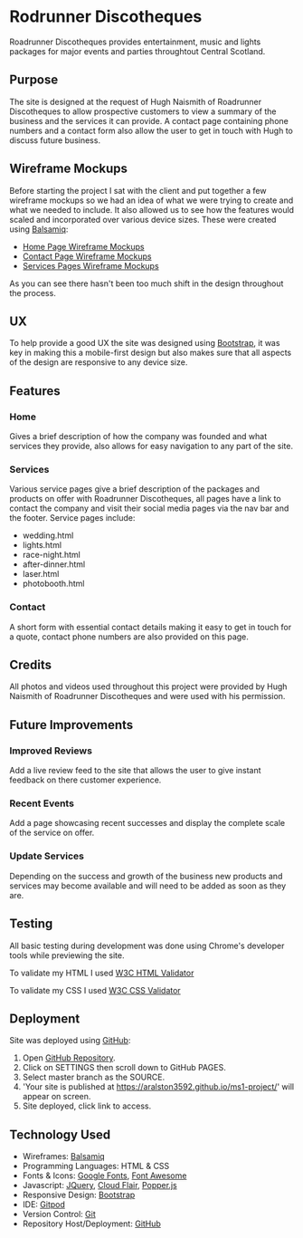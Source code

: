 # Rodrunner Discotheques

Roadrunner Discotheques provides entertainment, music and lights packages for major events and parties throughtout Central Scotland.

## Purpose

The site is designed at the request of Hugh Naismith of Roadrunner Discotheques to allow prospective customers to view a summary of the business and the services it can provide. A contact page containing phone numbers and a contact form also allow the user to get in touch with Hugh to discuss future business.

## Wireframe Mockups

Before starting the project I sat with the client and put together a few wireframe mockups so we had an idea of what we were trying to create and what we needed to include. It also allowed us to see how the features would scaled and incorporated over various device sizes. These were created using [Balsamiq](https://balsamiq.com/ "Balsamiq"):

* [Home Page Wireframe Mockups](/assets/wireframes/rrwf-home.png)
* [Contact Page Wireframe Mockups](/assets/wireframes/rrwf-contact.png)
* [Services Pages Wireframe Mockups](/assets/wireframes/rrwf-sevices.png)

As you can see there hasn't been too much shift in the design throughout the process.

## UX

To help provide a good UX the site was designed using [Bootstrap](https://getbootstrap.com/ "Bootstrap"), it was key in making this a mobile-first design but also makes sure that all aspects of the design are responsive to any device size. 

## Features

### Home

Gives a brief description of how the company was founded and what services they provide, also allows for easy navigation to any part of the site. 

### Services

Various service pages give a brief description of the packages and products on offer with Roadrunner Discotheques, all pages have a link to contact the company and visit their social media pages via the nav bar and the footer. Service pages include: 

* wedding.html
* lights.html
* race-night.html
* after-dinner.html
* laser.html
* photobooth.html

### Contact

A short form with essential contact details making it easy to get in touch for a quote, contact phone numbers are also provided on this page.

## Credits

All photos and videos used throughout this project were provided by Hugh Naismith of Roadrunner Discotheques and were used with his permission. 

## Future Improvements

### Improved Reviews
Add a live review feed to the site that allows the user to give instant feedback on there customer experience.
### Recent Events
Add a page showcasing recent successes and display the complete scale of the service on offer.
### Update Services 
Depending on the success and growth of the business new products and services may become available and will need to be added as soon as they are.

## Testing

All basic testing during development was done using Chrome's developer tools while previewing the site.

To validate my HTML I used [W3C HTML Validator](https://validator.w3.org/ "W3C HTML Validator")

To validate my CSS I used [W3C CSS Validator](https://jigsaw.w3.org/css-validator/ "W3C CSS Validator")

## Deployment

Site was deployed using [GitHub](https://github.com/ "GitHub"):

1. Open [GitHub Repository](https://github.com/aralston3592/ms1-project).
2. Click on SETTINGS then scroll down to GitHub PAGES.
3. Select master branch as the SOURCE.
4. 'Your site is published at https://aralston3592.github.io/ms1-project/' will appear on screen.
5. Site deployed, click link to access.

## Technology Used

* Wireframes: [Balsamiq](https://balsamiq.com/ "Balsamiq")
* Programming Languages: HTML & CSS
* Fonts & Icons: [Google Fonts](https://fonts.google.com/ "Google Fonts"), [Font Awesome](https://fontawesome.com/ "Font Awesome")
* Javascript: [JQuery](https://jquery.com/ "JQuery"), [Cloud Flair](https://cdnjs.com/libraries/hover.css/ "Cloud Flare"), [Popper.js](https://popper.js.org/ "Popper.js")
* Responsive Design: [Bootstrap](https://getbootstrap.com/ "Bootstrap")
* IDE: [Gitpod](https://gitpod.io/ "GitPod")
* Version Control: [Git](https://git-scm.com/ "Git")
* Repository Host/Deployment: [GitHub](https://github.com/ "GitHub")